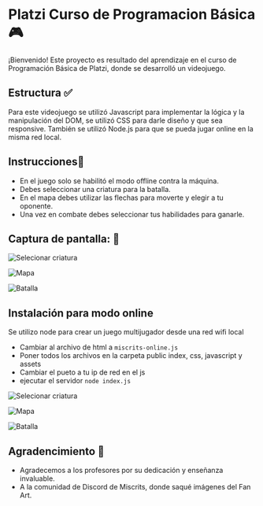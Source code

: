 # Platzi Curso de Programacion Básica 🎮

¡Bienvenido! Este proyecto es resultado del aprendizaje en el curso de Programación Básica de Platzi, donde se desarrolló un videojuego.

## Estructura ✅
Para este videojuego se utilizó Javascript para implementar la lógica y la manipulación del DOM, se utilizó CSS para darle diseño y que sea responsive. También se utilizó Node.js para que se pueda jugar online en la misma red local.

## Instrucciones📜
- En el juego solo se habilitó el modo offline contra la máquina.
- Debes seleccionar una criatura para la batalla.
- En el mapa debes utilizar las flechas para moverte y elegir a tu oponente.
- Una vez en combate debes seleccionar tus habilidades para ganarle.

## Captura de pantalla: 🚀

![Selecionar criatura](https://github.com/miguelmallquidiaz/Platzi-programacion-basica/blob/main/img/selecionar-criatura.PNG)

![Mapa](https://github.com/miguelmallquidiaz/Platzi-programacion-basica/blob/main/img/mapa.PNG)

![Batalla](https://github.com/miguelmallquidiaz/Platzi-programacion-basica/blob/main/img/mobile.PNG)

## Instalación para modo online

Se utilizo node para crear un juego multijugador desde una red wifi local

- Cambiar al archivo de html a `miscrits-online.js`
- Poner todos los archivos en la carpeta public index, css, javascript y assets
- Cambiar el pueto a tu ip de red en el js
- ejecutar el servidor `node index.js`

![Selecionar criatura](https://github.com/miguelmallquidiaz/Platzi-programacion-basica/blob/main/img/online-selecionar-criatura.PNG)

![Mapa](https://github.com/miguelmallquidiaz/Platzi-programacion-basica/blob/main/img/online-mapa.PNG)

![Batalla](https://github.com/miguelmallquidiaz/Platzi-programacion-basica/blob/main/img/batalla-online.PNG)

## Agradencimiento 🎉
- Agradecemos a los profesores por su dedicación y enseñanza invaluable.
- A la comunidad de Discord de Miscrits, donde saqué imágenes del Fan Art.
